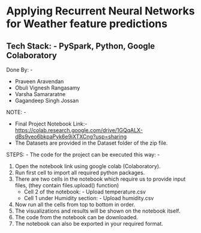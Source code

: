 
# Applying Recurrent Neural Networks for Weather feature predictions
## Tech Stack: - PySpark, Python, Google Colaboratory

Done By: - 
- Praveen Aravendan
- Obuli Vignesh Rangasamy
- Varsha Samararatne
- Gagandeep Singh Jossan

NOTE: - 
- Final Project Notebook Link:- https://colab.research.google.com/drive/1GQqALX-dBs9veo6bkpaPyk6e9iXTXCng?usp=sharing
- The Datasets are provided in the Dataset folder of the zip file.

STEPS: -
The code for the project can be executed this way: -

1) Open the notebook link using google colab (Colaboratory).
2) Run first cell to import all required python packages.
3) There are two cells in the notebook which require us to provide input files, (they contain files.upload() function)
	- Cell 2 of the notebook: - Upload temperature.csv
	- Cell 1 under Humidity section: - Upload humidity.csv
4) Now run all the cells from top to bottom in order.
5) The visualizations and results will be shown on the notebook itself.
6) The code from the notebook can be downloaded.
7) The notebook can also be exported in your required format.
